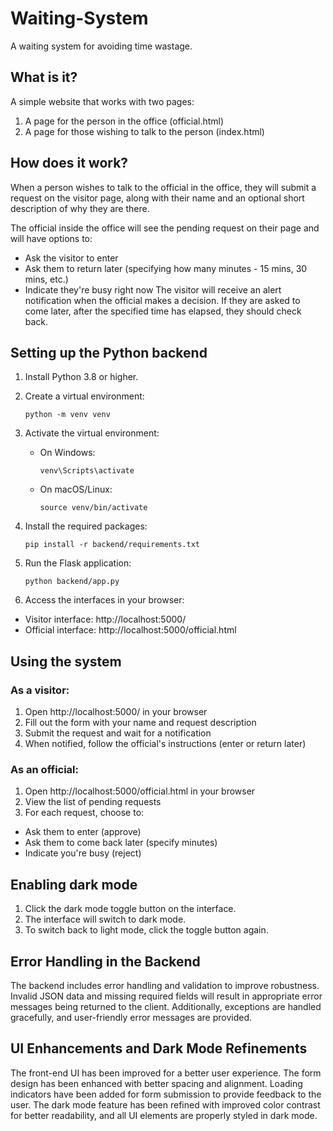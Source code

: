 # Waiting-System
A waiting system for avoiding time wastage.

## What is it?
A simple website that works with two pages:
1. A page for the person in the office (official.html)
2. A page for those wishing to talk to the person (index.html)

## How does it work?
When a person wishes to talk to the official in the office, they will submit a request on the visitor page, along with their name and an optional short description of why they are there.

The official inside the office will see the pending request on their page and will have options to:

* Ask the visitor to enter
* Ask them to return later (specifying how many minutes - 15 mins, 30 mins, etc.)
* Indicate they're busy right now
The visitor will receive an alert notification when the official makes a decision. If they are asked to come later, after the specified time has elapsed, they should check back.

## Setting up the Python backend
1. Install Python 3.8 or higher.
2. Create a virtual environment:
   ```
   python -m venv venv
   ```
3. Activate the virtual environment:
   - On Windows:
     ```
     venv\Scripts\activate
     ```
   - On macOS/Linux:
     ```
     source venv/bin/activate
     ```
4. Install the required packages:
   ```
   pip install -r backend/requirements.txt
   ```
5. Run the Flask application:
   ```
   python backend/app.py
   ```

6. Access the interfaces in your browser:
* Visitor interface: http://localhost:5000/
* Official interface: http://localhost:5000/official.html

## Using the system
### As a visitor:
1. Open http://localhost:5000/ in your browser
2. Fill out the form with your name and request description
3. Submit the request and wait for a notification
4. When notified, follow the official's instructions (enter or return later)
### As an official:
1. Open http://localhost:5000/official.html in your browser
2. View the list of pending requests
3. For each request, choose to:
* Ask them to enter (approve)
* Ask them to come back later (specify minutes)
* Indicate you're busy (reject)


## Enabling dark mode
1. Click the dark mode toggle button on the interface.
2. The interface will switch to dark mode.
3. To switch back to light mode, click the toggle button again.

## Error Handling in the Backend
The backend includes error handling and validation to improve robustness. Invalid JSON data and missing required fields will result in appropriate error messages being returned to the client. Additionally, exceptions are handled gracefully, and user-friendly error messages are provided.

## UI Enhancements and Dark Mode Refinements
The front-end UI has been improved for a better user experience. The form design has been enhanced with better spacing and alignment. Loading indicators have been added for form submission to provide feedback to the user. The dark mode feature has been refined with improved color contrast for better readability, and all UI elements are properly styled in dark mode.